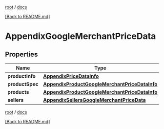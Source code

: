 [root](./../ "root") / [docs](./ "docs")

[[Back to README.md]](./../README.md "[Back to README.md]")

# AppendixGoogleMerchantPriceData

## Properties

| Name | Type | Description | Notes |
|------------ | ------------- | ------------- | -------------|
|**productInfo** | [**AppendixPriceDataInfo**](AppendixPriceDataInfo.md) |  |  [optional] |
|**productSpec** | [**AppendixProductGoogleMerchantPriceDataInfo**](AppendixProductGoogleMerchantPriceDataInfo.md) |  |  [optional] |
|**products** | [**AppendixProductGoogleMerchantPriceDataInfo**](AppendixProductGoogleMerchantPriceDataInfo.md) |  |  [optional] |
|**sellers** | [**AppendixSellersGoogleMerchantPriceData**](AppendixSellersGoogleMerchantPriceData.md) |  |  [optional] |

[root](./../ "root") / [docs](./ "docs")

[[Back to README.md]](./../README.md "[Back to README.md]")